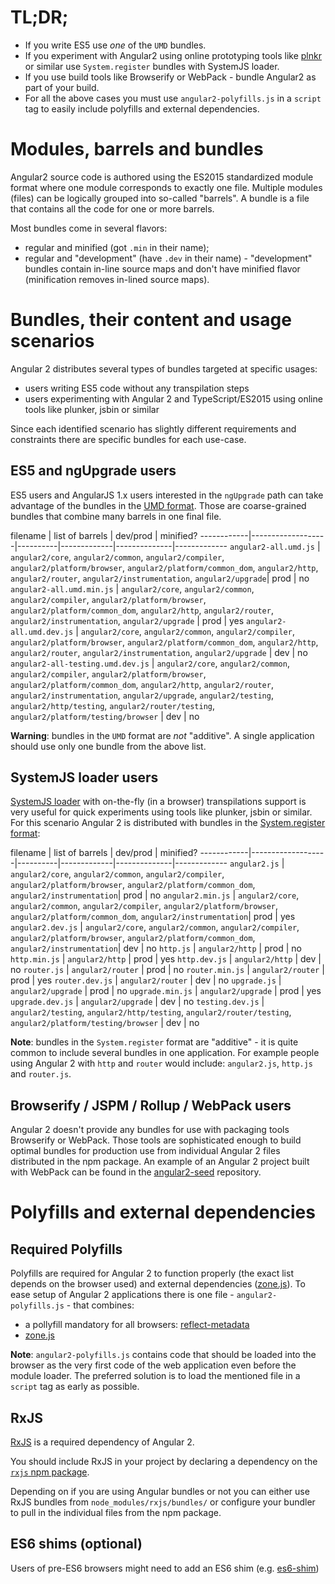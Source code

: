 # TL;DR;

* If you write ES5 use _one_ of the `UMD` bundles.
* If you experiment with Angular2 using online prototyping tools like [plnkr](http://plnkr.co/) or similar use `System.register` bundles with SystemJS loader.
* If you use build tools like Browserify or WebPack - bundle Angular2 as part of your build.
* For all the above cases you must use `angular2-polyfills.js` in a `script` tag to easily include polyfills and external dependencies.

# Modules, barrels and bundles

Angular2 source code is authored using the ES2015 standardized module format where one module corresponds to exactly one file. Multiple modules (files) can be logically grouped into so-called "barrels".
 A bundle is a file that contains all the code for one or more barrels.
  
Most bundles come in several flavors:
* regular and minified (got `.min` in their name);
* regular and "development" (have `.dev` in their name) - "development" bundles contain in-line source maps and don't have minified flavor (minification removes in-lined source maps). 
  
# Bundles, their content and usage scenarios
  
Angular 2 distributes several types of bundles targeted at specific usages:
  * users writing ES5 code without any transpilation steps
  * users experimenting with Angular 2 and TypeScript/ES2015 using online tools like plunker, jsbin or similar
  
Since each identified scenario has slightly different requirements and constraints there are specific bundles for each use-case.

## ES5 and ngUpgrade users

ES5 users and AngularJS 1.x users interested in the `ngUpgrade` path can take advantage of the bundles in the [UMD format](https://github.com/umdjs/umd).
 Those are coarse-grained bundles that combine many barrels in one final file.  

filename    | list of barrels   | dev/prod | minified? 
------------|-------------------|----------|-------------|--------------|-------------
`angular2-all.umd.js` | `angular2/core`, `angular2/common`, `angular2/compiler`, `angular2/platform/browser`, `angular2/platform/common_dom`, `angular2/http`, `angular2/router`, `angular2/instrumentation`, `angular2/upgrade`| prod | no
`angular2-all.umd.min.js` | `angular2/core`, `angular2/common`, `angular2/compiler`, `angular2/platform/browser`, `angular2/platform/common_dom`, `angular2/http`, `angular2/router`, `angular2/instrumentation`, `angular2/upgrade` | prod | yes
`angular2-all.umd.dev.js` | `angular2/core`, `angular2/common`, `angular2/compiler`, `angular2/platform/browser`, `angular2/platform/common_dom`, `angular2/http`, `angular2/router`, `angular2/instrumentation`, `angular2/upgrade` | dev | no
`angular2-all-testing.umd.dev.js` | `angular2/core`, `angular2/common`, `angular2/compiler`, `angular2/platform/browser`, `angular2/platform/common_dom`, `angular2/http`, `angular2/router`, `angular2/instrumentation`, `angular2/upgrade`, `angular2/testing`, `angular2/http/testing`, `angular2/router/testing`, `angular2/platform/testing/browser` | dev | no

**Warning**: bundles in the `UMD` format are _not_ "additive". A single application should use only one bundle from the above list.

## SystemJS loader users

[SystemJS loader](https://github.com/systemjs/systemjs) with on-the-fly (in a browser) transpilations support is very useful for quick experiments using tools like plunker, jsbin or similar.
For this scenario Angular 2 is distributed with bundles in the [System.register format](https://github.com/ModuleLoader/es6-module-loader/wiki/System.register-Explained):

filename    | list of barrels   | dev/prod | minified? 
------------|-------------------|----------|-------------|--------------|-------------
`angular2.js` | `angular2/core`, `angular2/common`, `angular2/compiler`, `angular2/platform/browser`, `angular2/platform/common_dom`, `angular2/instrumentation`| prod | no
`angular2.min.js` | `angular2/core`, `angular2/common`, `angular2/compiler`, `angular2/platform/browser`, `angular2/platform/common_dom`, `angular2/instrumentation`| prod | yes
`angular2.dev.js` | `angular2/core`, `angular2/common`, `angular2/compiler`, `angular2/platform/browser`, `angular2/platform/common_dom`, `angular2/instrumentation`| dev | no
`http.js` | `angular2/http` | prod | no
`http.min.js` | `angular2/http` | prod | yes
`http.dev.js` | `angular2/http` | dev | no
`router.js` | `angular2/router` | prod | no
`router.min.js` | `angular2/router` | prod | yes
`router.dev.js` | `angular2/router` | dev | no
`upgrade.js` | `angular2/upgrade` | prod | no
`upgrade.min.js` | `angular2/upgrade` | prod | yes
`upgrade.dev.js` | `angular2/upgrade` | dev | no
`testing.dev.js` | `angular2/testing`, `angular2/http/testing`, `angular2/router/testing`, `angular2/platform/testing/browser` | dev | no

**Note**: bundles in the `System.register` format are "additive" - it is quite common to include several bundles in one application.
For example people using Angular 2 with `http` and `router` would include: `angular2.js`, `http.js` and `router.js`.

## Browserify / JSPM / Rollup / WebPack users

Angular 2 doesn't provide any bundles for use with packaging tools Browserify or WebPack. Those tools are sophisticated enough to build optimal bundles for production use from individual Angular 2 files distributed in the npm package.
An example of an Angular 2 project built with WebPack can be found in the [angular2-seed](https://github.com/angular/angular2-seed) repository.      


# Polyfills and external dependencies

## Required Polyfills

Polyfills are required for Angular 2 to function properly (the exact list depends on the browser used) and external dependencies ([zone.js](https://github.com/angular/zone.js)).
To ease setup of Angular 2 applications there is one file - `angular2-polyfills.js` - that combines:
* a pollyfill mandatory for all browsers: [reflect-metadata](https://www.npmjs.com/package/reflect-metadata)
* [zone.js](https://github.com/angular/zone.js)     

**Note**: `angular2-polyfills.js` contains code that should be loaded into the browser as the very first code of the web application even before the module loader. The preferred solution is to load the mentioned file in a `script` tag as early as possible. 


## RxJS

[RxJS](https://github.com/ReactiveX/RxJS) is a required dependency of Angular 2.

You should include RxJS in your project by declaring a dependency on the [`rxjs` npm package](https://www.npmjs.com/package/rxjs).

Depending on if you are using Angular bundles or not you can either use RxJS bundles from `node_modules/rxjs/bundles/` or configure your bundler to pull in the individual files from the npm package.


## ES6 shims (optional)

Users of pre-ES6 browsers might need to add an ES6 shim (e.g. [es6-shim](https://github.com/paulmillr/es6-shim))
